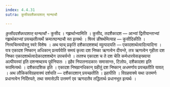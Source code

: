 ```yaml
---
index: 4.4.31
sutra: कुसीददशैकादशात् ष्ठन्ष्ठचौ

---
```

_कुसीददशैकादशात् ष्ठन्ष्ठचौ_ - कुसीद । गह्र्रार्थाभ्यामिति । कुसीद, तदशैकादश — आभ्यां द्वितीयान्ताभ्यां गह्र्रार्थकाभ्यां प्रयच्छतीत्यर्थे क्रमात्ष्ठन्ष्ठचौ स्त इत्यर्थः । षित्त्वं ङीषर्थमित्याह — कुसीदिकीति । नित्त्वचित्त्वयोस्तु स्वरे विशेषः । अथ ष्ठच् प्रकृतिं दशैकादशशब्दं व्युत्पादयति — एकादशार्थत्वादित्यादिना । यत्र एकादश निष्कान् अधिकान् प्रत्यर्पयेति समयं कृत्वा दश निष्का ऋणत्वेन दीयन्ते, तत्र ऋणत्वेन गृहीता दश निष्का एकादशार्थत्वादेकादशशब्देन उपचर्यन्ते । ततश्च एकादश च ते दश चेति कर्मधारयेसङ्ख्याया अल्पीयस्या॑ इति दशन्शब्दस्य पूर्वनिपातः । इहैव निपातनादकारः समासान्तः, टिलोपः, दशैकादशा इति रूपमित्यर्थः । दशैकादशिक इति । एकादश निष्खानधिकान् ग्रहीतुं दश निष्कान् अधमर्णाय प्रयच्छतीति यावत् । अथ लौकिकविग्रहवाक्यं दर्शयति — दशैकादशान् प्रयच्छतीति । इहापीति । विग्रहवाक्ये यथा उत्तमर्णः प्रधानत्वेन निर्दिश्यते, तथा समासेऽपि उत्तमर्ण एव ऋणदातैव तद्धितार्थः प्रधानभूत इत्यर्थः । 